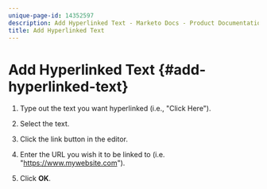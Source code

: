```yaml
---
unique-page-id: 14352597
description: Add Hyperlinked Text - Marketo Docs - Product Documentation
title: Add Hyperlinked Text
---
```


# Add Hyperlinked Text {#add-hyperlinked-text}

1. Type out the text you want hyperlinked (i.e., "Click Here").

1. Select the text.

1. Click the link button in the editor.

1. Enter the URL you wish it to be linked to (i.e. "https://www.mywebsite.com").

1. Click **OK**.
